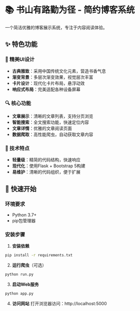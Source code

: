 # 📚 书山有路勤为径 - 简约博客系统

一个简洁优雅的博客展示系统，专注于内容阅读体验。

## ✨ 特色功能

### 🎨 精美UI设计
- **古典雅致**：采用中国传统文化元素，营造书香气息
- **渐变背景**：多层次渐变效果，视觉层次丰富
- **卡片设计**：现代化卡片布局，悬浮动效
- **响应式布局**：完美适配各种设备屏幕

### 🔍 核心功能
- **文章展示**：清晰的文章列表，支持分页浏览
- **智能搜索**：全文搜索功能，快速定位内容
- **文章详情**：优雅的文章阅读页面
- **数据爬取**：高性能爬虫，自动获取文章内容

### 🎯 技术特点
- **轻量级**：精简的代码结构，快速响应
- **现代化**：使用Flask + Bootstrap 5构建
- **易维护**：清晰的代码组织，便于扩展

## 🚀 快速开始

### 环境要求
- Python 3.7+
- pip包管理器

### 安装步骤

1. **安装依赖**
```bash
pip install -r requirements.txt
```

2. **运行爬虫**（可选）
```bash
python run.py
```

3. **启动Web服务**
```bash
python app.py
```

4. **访问网站**
打开浏览器访问：http://localhost:5000